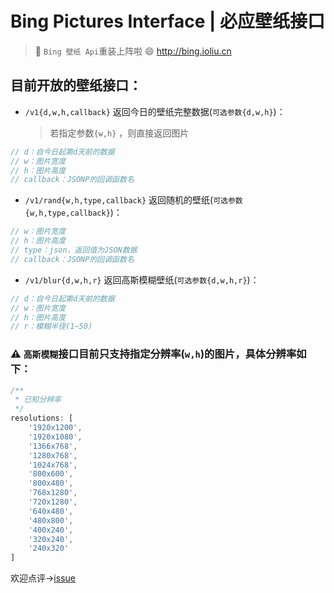 
# Bing Pictures Interface | 必应壁纸接口
> :hammer: `Bing 壁纸 Api`重装上阵啦 :smile: http://bing.ioliu.cn

## 目前开放的壁纸接口：
 - `/v1{d,w,h,callback}` 返回今日的壁纸完整数据(`可选参数{d,w,h}`)： 

    > 若指定参数`{w,h}` ，则直接返回图片
```js
// d：自今日起第d天前的数据  
// w：图片宽度  
// h：图片高度  
// callback：JSONP的回调函数名
 ```
 - `/v1/rand{w,h,type,callback}` 返回随机的壁纸(`可选参数{w,h,type,callback}`)：

```js
// w：图片宽度  
// h：图片高度  
// type：json，返回值为JSON数据
// callback：JSONP的回调函数名
 ```
- `/v1/blur{d,w,h,r}` 返回高斯模糊壁纸(`可选参数{d,w,h,r}`)：

```js
// d：自今日起第d天前的数据  
// w：图片宽度  
// h：图片高度  
// r：模糊半径(1~50)
 ```

### **:warning:** `高斯模糊`接口目前只支持指定分辨率(`w,h`)的图片，具体分辨率如下：
```js
/**
 * 已知分辨率
 */
resolutions: [
    '1920x1200',
    '1920x1080',
    '1366x768',
    '1280x768',
    '1024x768',
    '800x600',
    '800x480',
    '768x1280',
    '720x1280',
    '640x480',
    '480x800',
    '400x240',
    '320x240',
    '240x320'
]
```

欢迎点评→[issue](https://github.com/xCss/bing/issues)